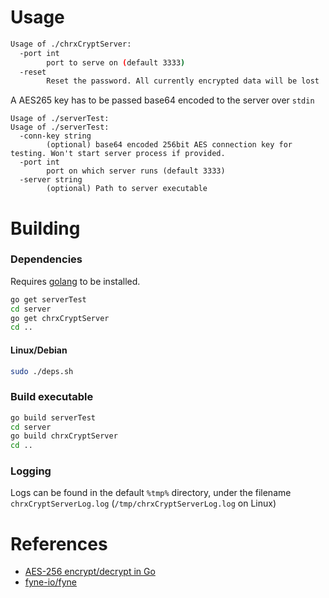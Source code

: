 # Usage

```bash
Usage of ./chrxCryptServer:
  -port int
        port to serve on (default 3333)
  -reset
        Reset the password. All currently encrypted data will be lost
```
A AES265 key has to be passed base64 encoded to the server over `stdin`

```
Usage of ./serverTest:
Usage of ./serverTest:
  -conn-key string
        (optional) base64 encoded 256bit AES connection key for testing. Won't start server process if provided.
  -port int
        port on which server runs (default 3333)
  -server string
        (optional) Path to server executable
```

# Building
### Dependencies
Requires [golang](https://go.dev/doc/install) to be installed.
```bash
go get serverTest
cd server
go get chrxCryptServer
cd ..
```

#### Linux/Debian
```bash
sudo ./deps.sh
```


### Build executable
```bash
go build serverTest
cd server
go build chrxCryptServer
cd ..
``` 

### Logging
Logs can be found in the default `%tmp%` directory, under the filename `chrxCryptServerLog.log` (`/tmp/chrxCryptServerLog.log` on Linux)

# References

- [AES-256 encrypt/decrypt in Go](https://gist.github.com/donvito/efb2c643b724cf6ff453da84985281f8)
- [fyne-io/fyne](https://github.com/fyne-io/fyne)
